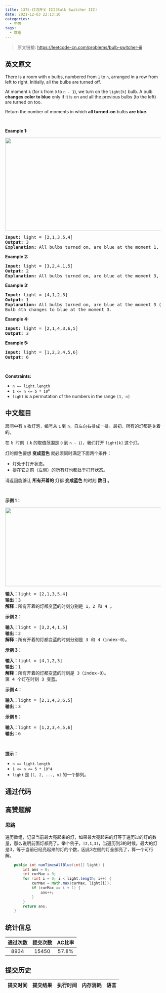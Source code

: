 ```yaml
---
title: 1375-灯泡开关 III(Bulb Switcher III)
date: 2021-12-03 22:13:10
categories:
  - 中等
tags:
  - 数组
---
```


> 原文链接: https://leetcode-cn.com/problems/bulb-switcher-iii


## 英文原文
<div><p>There is a room with <code>n</code> bulbs, numbered from <code>1</code> to <code>n</code>, arranged in a row from left to right. Initially, all the bulbs are turned off.</p>

<p>At moment <code>k</code> (for <code>k</code> from <code>0</code> to <code>n - 1</code>), we turn on the <code>light[k]</code> bulb. A bulb <strong>changes color to blue</strong> only if it is on and all the previous bulbs (to the left) are turned on too.</p>

<p>Return the number of moments in which <strong>all turned-on</strong> bulbs <strong>are blue.</strong></p>

<p>&nbsp;</p>
<p><strong>Example 1:</strong></p>
<img alt="" src="https://assets.leetcode.com/uploads/2020/02/29/sample_2_1725.png" style="width: 575px; height: 300px;" />
<pre>
<strong>Input:</strong> light = [2,1,3,5,4]
<strong>Output:</strong> 3
<strong>Explanation:</strong> All bulbs turned on, are blue at the moment 1, 2 and 4.
</pre>

<p><strong>Example 2:</strong></p>

<pre>
<strong>Input:</strong> light = [3,2,4,1,5]
<strong>Output:</strong> 2
<strong>Explanation:</strong> All bulbs turned on, are blue at the moment 3, and 4 (index-0).
</pre>

<p><strong>Example 3:</strong></p>

<pre>
<strong>Input:</strong> light = [4,1,2,3]
<strong>Output:</strong> 1
<strong>Explanation:</strong> All bulbs turned on, are blue at the moment 3 (index-0).
Bulb 4th changes to blue at the moment 3.
</pre>

<p><strong>Example 4:</strong></p>

<pre>
<strong>Input:</strong> light = [2,1,4,3,6,5]
<strong>Output:</strong> 3
</pre>

<p><strong>Example 5:</strong></p>

<pre>
<strong>Input:</strong> light = [1,2,3,4,5,6]
<strong>Output:</strong> 6
</pre>

<p>&nbsp;</p>
<p><strong>Constraints:</strong></p>

<ul>
	<li><code>n == light.length</code></li>
	<li><code>1 &lt;= n &lt;= 5 * 10<sup>4</sup></code></li>
	<li><code>light</code> is a permutation of the numbers in the range <code>[1, n]</code></li>
</ul>
</div>

## 中文题目
<div><p>房间中有 <code>n</code> 枚灯泡，编号从 <code>1</code> 到 <code>n</code>，自左向右排成一排。最初，所有的灯都是关着的。</p>

<p>在 <em>k</em>&nbsp; 时刻（ <em>k</em> 的取值范围是 <code>0</code> 到 <code>n - 1</code>），我们打开 <code>light[k]</code> 这个灯。</p>

<p>灯的颜色要想 <strong>变成蓝色</strong> 就必须同时满足下面两个条件：</p>

<ul>
	<li>灯处于打开状态。</li>
	<li>排在它之前（左侧）的所有灯也都处于打开状态。</li>
</ul>

<p>请返回能够让 <strong>所有开着的</strong> 灯都 <strong>变成蓝色</strong> 的时刻 <strong>数目 。</strong></p>

<p>&nbsp;</p>

<p><strong>示例 1：</strong></p>

<p><img alt="" src="https://assets.leetcode-cn.com/aliyun-lc-upload/uploads/2020/03/08/sample_2_1725.png" style="height: 254px; width: 575px;"></p>

<pre><strong>输入：</strong>light = [2,1,3,5,4]
<strong>输出：</strong>3
<strong>解释：</strong>所有开着的灯都变蓝的时刻分别是 1，2 和 4 。
</pre>

<p><strong>示例 2：</strong></p>

<pre><strong>输入：</strong>light = [3,2,4,1,5]
<strong>输出：</strong>2
<strong>解释：</strong>所有开着的灯都变蓝的时刻分别是 3 和 4（index-0）。
</pre>

<p><strong>示例 3：</strong></p>

<pre><strong>输入：</strong>light = [4,1,2,3]
<strong>输出：</strong>1
<strong>解释：</strong>所有开着的灯都变蓝的时刻是 3（index-0）。
第 4 个灯在时刻 3 变蓝。
</pre>

<p><strong>示例 4：</strong></p>

<pre><strong>输入：</strong>light = [2,1,4,3,6,5]
<strong>输出：</strong>3
</pre>

<p><strong>示例 5：</strong></p>

<pre><strong>输入：</strong>light = [1,2,3,4,5,6]
<strong>输出：</strong>6
</pre>

<p>&nbsp;</p>

<p><strong>提示：</strong></p>

<ul>
	<li><code>n ==&nbsp;light.length</code></li>
	<li><code>1 &lt;= n &lt;= 5 * 10^4</code></li>
	<li><code>light</code> 是 <code>[1, 2, ..., n]</code> 的一个排列。</li>
</ul>
</div>

## 通过代码
<RecoDemo>
</RecoDemo>


## 高赞题解
### 思路
遍历数组，记录当前最大亮起来的灯，如果最大亮起来的灯等于遍历过的灯的数量，那么说明前面灯都亮了。举个例子，`[2,1,3]`，当遍历到3的时候，最大的灯是3，等于当前已经亮起来的灯的个数，因此3左侧的灯全部亮了，算一个可行解。

```java
    public int numTimesAllBlue(int[] light) {
        int ans = 0;
        int curMax = 0;
        for (int i = 0; i < light.length; i++) {
            curMax = Math.max(curMax, light[i]);
            if (curMax == i + 1) {
                ans++;
            }
        }
        return ans;
    }
```

## 统计信息
| 通过次数 | 提交次数 | AC比率 |
| :------: | :------: | :------: |
|    8934    |    15450    |   57.8%   |

## 提交历史
| 提交时间 | 提交结果 | 执行时间 |  内存消耗  | 语言 |
| :------: | :------: | :------: | :--------: | :--------: |
